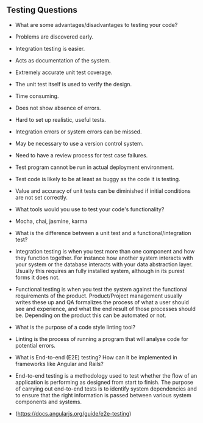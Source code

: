 ## Testing Questions

* What are some advantages/disadvantages to testing your code?

+ Problems are discovered early.
+ Integration testing is easier.
+ Acts as documentation of the system.
+ Extremely accurate unit test coverage.
+ The unit test itself is used to verify the design.

+ Time consuming.
+ Does not show absence of errors.
+ Hard to set up realistic, useful tests.
+ Integration errors or system errors can be missed.
+ May be necessary to use a version control system.
+ Need to have a review process for test case failures.
+ Test program cannot be run in actual deployment environment.
+ Test code is likely to be at least as buggy as the code it is testing.
+ Value and accuracy of unit tests can be diminished if initial conditions are not set correctly.

* What tools would you use to test your code's functionality?

+ Mocha, chai, jasmine, karma

* What is the difference between a unit test and a functional/integration test?

+ Integration testing is when you test more than one component and how they function together. For instance how another system interacts with your system or the database interacts with your data abstraction layer. Usually this requires an fully installed system, although in its purest forms it does not.

+ Functional testing is when you test the system against the functional requirements of the product. Product/Project management usually writes these up and QA formalizes the process of what a user should see and experience, and what the end result of those processes should be. Depending on the product this can be automated or not.

* What is the purpose of a code style linting tool?

+ Linting is the process of running a program that will analyse code for potential errors.

* What is End-to-end (E2E) testing? How can it be implemented in frameworks like Angular and Rails?

+ End-to-end testing is a methodology used to test whether the flow of an application is performing as designed from start to finish. The purpose of carrying out end-to-end tests is to identify system dependencies and to ensure that the right information is passed between various system components and systems.

+ (https://docs.angularjs.org/guide/e2e-testing)